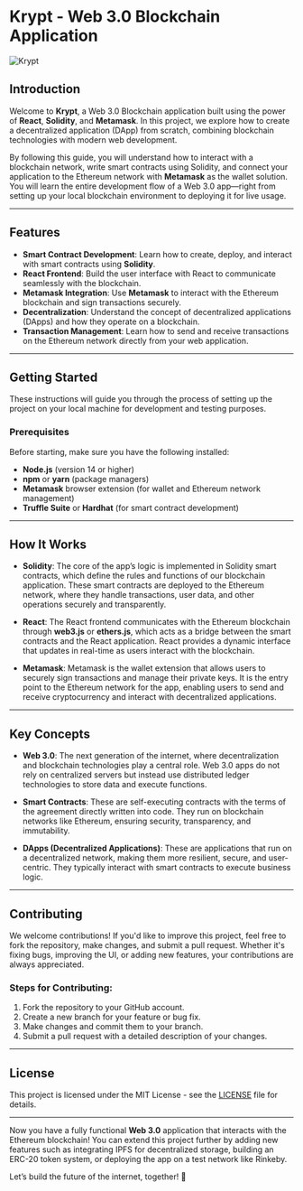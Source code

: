 
# Krypt - Web 3.0 Blockchain Application  
![Krypt](https://i.ibb.co/DVF4tNW/image.png)

## Introduction

Welcome to **Krypt**, a Web 3.0 Blockchain application built using the power of **React**, **Solidity**, and **Metamask**. In this project, we explore how to create a decentralized application (DApp) from scratch, combining blockchain technologies with modern web development.

By following this guide, you will understand how to interact with a blockchain network, write smart contracts using Solidity, and connect your application to the Ethereum network with **Metamask** as the wallet solution. You will learn the entire development flow of a Web 3.0 app—right from setting up your local blockchain environment to deploying it for live usage.

---

## Features

- **Smart Contract Development**: Learn how to create, deploy, and interact with smart contracts using **Solidity**.
- **React Frontend**: Build the user interface with React to communicate seamlessly with the blockchain.
- **Metamask Integration**: Use **Metamask** to interact with the Ethereum blockchain and sign transactions securely.
- **Decentralization**: Understand the concept of decentralized applications (DApps) and how they operate on a blockchain.
- **Transaction Management**: Learn how to send and receive transactions on the Ethereum network directly from your web application.

---

## Getting Started

These instructions will guide you through the process of setting up the project on your local machine for development and testing purposes.

### Prerequisites

Before starting, make sure you have the following installed:

- **Node.js** (version 14 or higher)
- **npm** or **yarn** (package managers)
- **Metamask** browser extension (for wallet and Ethereum network management)
- **Truffle Suite** or **Hardhat** (for smart contract development)

---

## How It Works

- **Solidity**: The core of the app’s logic is implemented in Solidity smart contracts, which define the rules and functions of our blockchain application. These smart contracts are deployed to the Ethereum network, where they handle transactions, user data, and other operations securely and transparently.
  
- **React**: The React frontend communicates with the Ethereum blockchain through **web3.js** or **ethers.js**, which acts as a bridge between the smart contracts and the React application. React provides a dynamic interface that updates in real-time as users interact with the blockchain.

- **Metamask**: Metamask is the wallet extension that allows users to securely sign transactions and manage their private keys. It is the entry point to the Ethereum network for the app, enabling users to send and receive cryptocurrency and interact with decentralized applications.

---

## Key Concepts

- **Web 3.0**: The next generation of the internet, where decentralization and blockchain technologies play a central role. Web 3.0 apps do not rely on centralized servers but instead use distributed ledger technologies to store data and execute functions.
  
- **Smart Contracts**: These are self-executing contracts with the terms of the agreement directly written into code. They run on blockchain networks like Ethereum, ensuring security, transparency, and immutability.

- **DApps (Decentralized Applications)**: These are applications that run on a decentralized network, making them more resilient, secure, and user-centric. They typically interact with smart contracts to execute business logic.

---

## Contributing

We welcome contributions! If you'd like to improve this project, feel free to fork the repository, make changes, and submit a pull request. Whether it's fixing bugs, improving the UI, or adding new features, your contributions are always appreciated.

### Steps for Contributing:
1. Fork the repository to your GitHub account.
2. Create a new branch for your feature or bug fix.
3. Make changes and commit them to your branch.
4. Submit a pull request with a detailed description of your changes.

---

## License

This project is licensed under the MIT License - see the [LICENSE](LICENSE) file for details.

---

Now you have a fully functional **Web 3.0** application that interacts with the Ethereum blockchain! You can extend this project further by adding new features such as integrating IPFS for decentralized storage, building an ERC-20 token system, or deploying the app on a test network like Rinkeby.

Let’s build the future of the internet, together! 🚀